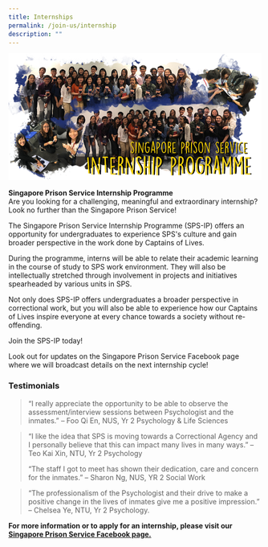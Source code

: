 ```yaml
---
title: Internships
permalink: /join-us/internship
description: ""
---
```

![Alt text for image on Isomer site](/images/internship-banner.png)

**Singapore Prison Service Internship Programme**<br>
Are you looking for a challenging, meaningful and extraordinary internship? Look no further than the Singapore Prison Service!

The Singapore Prison Service Internship Programme (SPS-IP) offers an opportunity for undergraduates to experience SPS's culture and gain broader perspective in the work done by Captains of Lives.

During the programme, interns will be able to relate their academic learning in the course of study to SPS work environment. They will also be intellectually stretched through involvement in projects and initiatives spearheaded by various units in SPS.

Not only does SPS-IP offers undergraduates a broader perspective in correctional work, but you will also be able to experience how our Captains of Lives inspire everyone at every chance towards a society without re-offending.

Join the SPS-IP today!

Look out for updates on the Singapore Prison Service Facebook page where we will broadcast details on the next internship cycle!

### **Testimonials**<br>
> “I really appreciate the opportunity to be able to observe the assessment/interview sessions between Psychologist and the inmates.”
> – Foo Qi En, NUS, Yr 2 Psychology & Life Sciences

> “I like the idea that SPS is moving towards a Correctional Agency and I personally believe that this can impact many lives in many ways.”
> – Teo Kai Xin, NTU, Yr 2 Psychology
> 
> “The staff I got to meet has shown their dedication, care and concern for the inmates.”
> – Sharon Ng, NUS, YR 2 Social Work

> “The professionalism of the Psychologist and their drive to make a positive change in the lives of inmates give me a positive impression.”
> – Chelsea Ye, NTU, Yr 2 Psychology.

**For more information or to apply for an internship, please visit our [Singapore Prison Service Facebook page.](https://www.facebook.com/SingaporePrisonService)**